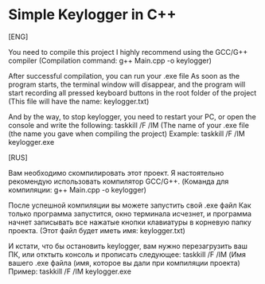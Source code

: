 # Simple Keylogger in C++

[ENG]

You need to compile this project I highly recommend using the GCC/G++ compiler (Compilation command: g++ Main.cpp -o keylogger)

After successful compilation, you can run your .exe file
As soon as the program starts, the terminal window will disappear, and the program will start recording all pressed keyboard buttons in the root folder of the project (This file will have the name: keylogger.txt)

And by the way, to stop keylogger, you need to restart your PC, or open the console and write the following: taskkill /F /IM (The name of your .exe file (the name you gave when compiling the project) Example: taskkill /F /IM keylogger.exe

[RUS]

Вам необходимо скомпилировать этот проект. Я настоятельно рекомендую использовать компилятор GCC/G++. (Команда для компиляции: g++ Main.cpp -o keylogger)

После успешной компиляции вы можете запустить свой .exe файл
Как только программа запустится, окно терминала исчезнет, и программа начнет записывать все нажатые кнопки клавиатуры в корневую папку проекта.
(Этот файл будет иметь имя: keylogger.txt)

И кстати, что бы остановить keylogger, вам нужно перезагрузить ваш ПК, или отктыть консоль и прописать следующее: taskkill /F /IM (Имя вашего .exe файла (имя, которое вы дали при компиляции проекта) Пример: taskkill /F /IM keylogger.exe
